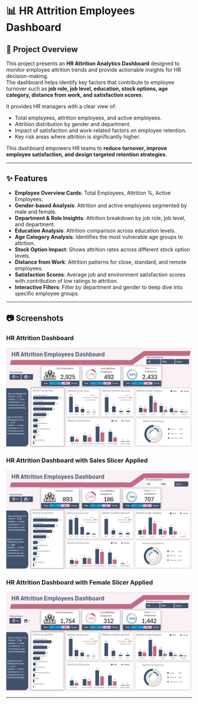 # 📊 HR Attrition Employees Dashboard  

## 📌 Project Overview  
This project presents an **HR Attrition Analytics Dashboard** designed to monitor employee attrition trends and provide actionable insights for HR decision-making.  
The dashboard helps identify key factors that contribute to employee turnover such as **job role, job level, education, stock options, age category, distance from work, and satisfaction scores**.  

It provides HR managers with a clear view of:  
- Total employees, attrition employees, and active employees.  
- Attrition distribution by gender and department.  
- Impact of satisfaction and work-related factors on employee retention.  
- Key risk areas where attrition is significantly higher.  

This dashboard empowers HR teams to **reduce turnover, improve employee satisfaction, and design targeted retention strategies**.  

---

## ✨  Features  
-  **Employee Overview Cards**: Total Employees, Attrition %, Active Employees.  
-  **Gender-based Analysis**: Attrition and active employees segmented by male and female.  
-  **Department & Role Insights**: Attrition breakdown by job role, job level, and department.  
-  **Education Analysis**: Attrition comparison across education levels.  
-  **Age Category Analysis**: Identifies the most vulnerable age groups to attrition.  
-  **Stock Option Impact**: Shows attrition rates across different stock option levels.  
-  **Distance from Work**: Attrition patterns for close, standard, and remote employees.  
-  **Satisfaction Scores**: Average job and environment satisfaction scores with contribution of low ratings to attrition.  
-  **Interactive Filters**: Filter by department and gender to deep dive into specific employee groups.  

---

## 📷 Screenshots

### HR Attrition Dashboard
![HR Attrition Dashboard](screenshots/Main%20Dashboard%20.png)
### HR Attrition Dashboard with Sales Slicer Applied
![Sales Filter](screenshots/dashbaord%20with%20applied%20sales%20filter.png)
### HR Attrition Dashboard with Female Slicer Applied
![Female Filter](screenshots/dashboard%20with%20applied%20female%20filter.png)  

---
